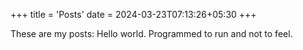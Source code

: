 +++
title = 'Posts'
date = 2024-03-23T07:13:26+05:30
+++

These are my posts:
Hello world. Programmed to run and not to feel.